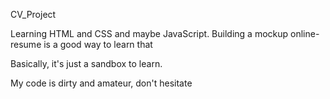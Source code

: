CV_Project

Learning HTML and CSS and maybe JavaScript.
Building a mockup online-resume is a good way to learn that

Basically, it's just a sandbox to learn.

My code is dirty and amateur, don't hesitate 
